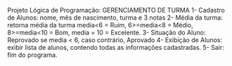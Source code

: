   Projeto Lógica de Programação: GERENCIAMENTO DE TURMA
	1- Cadastro de Alunos: nome, mês de nascimento, turma e 3 notas
	2- Média da turma: retorna média da turma media<6 = Ruim, 6>=media<8 = Médio, 8>=media<10 = Bom, media = 10 = Excelente.
	3- Situação do Aluno: Reprovado se media < 6, caso contrário, Aprovado
	4- Exibição de Alunos: exibir lista de alunos, contendo todas as informações cadastradas. 
	5- Sair: fim do programa.
